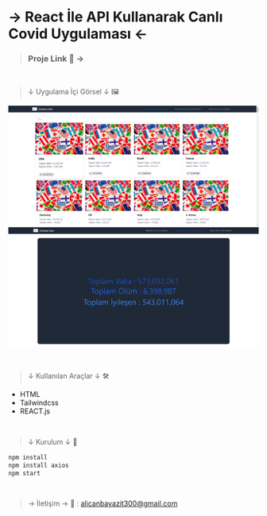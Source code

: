 # → React İle API Kullanarak Canlı Covid Uygulaması ←

> ### Proje Link 📎 → 

<br>

>↓ Uygulama İçi Görsel ↓ 🖼

![Görsel](src/img/pic1.png)
![Görsel](src/img/pic2.png)

<br>

>↓ Kullanılan Araçlar ↓ 🛠

* HTML
* Tailwindcss
* REACT.js

<br>

>↓ Kurulum ↓ 🧱

```
npm install
npm install axios
npm start
```

<br>

> → İletişim →  📩 :
> alicanbayazit300@gmail.com
